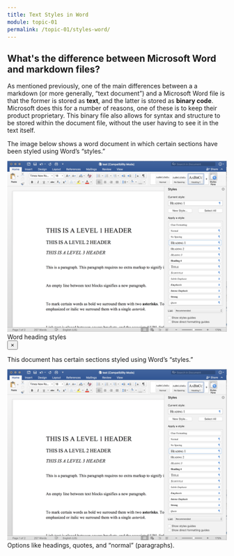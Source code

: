 ```yaml
---
title: Text Styles in Word
module: topic-01
permalink: /topic-01/styles-word/
---
```


<div class="divider-heading"></div>

## What's the difference between Microsoft Word and markdown files?
As mentioned previously, one of the main differences between a a markdown (or more generally, “text document”) and a Microsoft Word file is that the former is stored as **text**, and the latter is stored as **binary code**. Microsoft does this for a number of reasons, one of these is to keep their product proprietary. This binary file also allows for syntax and structure to be stored within the document file, without the user having to see it in the text itself.

The image below shows a word document in which certain sections have been styled using Word’s “styles.”

<!-- Modal Thumb -->
<div class="modal-image" style="margin: auto;">
  <img src="../img/word-styles.png" alt="Word heading styles" data-toggle="modal" data-target="#modal-word-styles">
</div>

<!-- Modal -->
<div class="modal fade" id="modal-word-styles" tabindex="-1" role="dialog" aria-labelledby="" aria-hidden="true">
  <div class="modal-dialog" role="document">
    <div class="modal-content">
      <div class="modal-header">
        <div class="modal-title" id="exampleModalLabel">Word heading styles</div>
        <button type="button" class="close" data-dismiss="modal" aria-label="Close">
          <span aria-hidden="true">&times;</span>
        </button>
      </div>
      <div class="modal-body">
        <div class="image">
          <p>This document has certain sections styled using Word’s “styles.”</p>
          <img src="../img/word-styles.png" class="img-responsive" alt="A .docx file loaded into a simple text editor">
          <div class="img-caption">
            Options like headings, quotes, and “normal” (paragraphs).
          </div>
        </div>
      </div>
    </div>
  </div>
</div>

